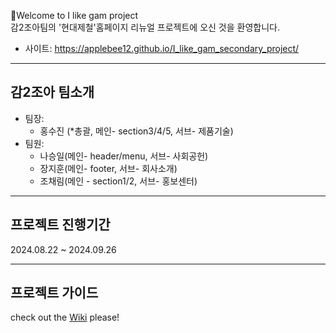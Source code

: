 🎉Welcome to I like gam project  
 감2조아팀의 '현대제철'홈페이지 리뉴얼 프로젝트에 오신 것을 환영합니다.
 
- 사이트: https://applebee12.github.io/I_like_gam_secondary_project/
---
감2조아 팀소개
-

- 팀장:
  - 홍수진 (*총괄, 메인- section3/4/5, 서브- 제품기술)
- 팀원:
  - 나승일(메인- header/menu, 서브- 사회공헌)
  - 장지훈(메인- footer, 서브- 회사소개)
  - 조채림(메인 - section1/2, 서브- 홍보센터)

--- 
프로젝트 진행기간
-
2024.08.22 ~ 2024.09.26

--- 
프로젝트 가이드
-


check out the [Wiki](https://github.com/AppleBee12/I_like_gam_secondary_project/wiki/v01_Guide-(%ED%94%84%EB%A1%9C%EC%A0%9D%ED%8A%B8-%EC%BB%A8%EB%B2%A4%EC%85%98---%EC%BD%94%EB%94%A9-%EC%8A%A4%ED%83%80%EC%9D%BC---%EC%BB%A4%EB%B0%8B)_%5B20240907%5D)
 please!
